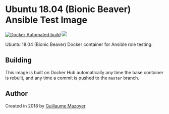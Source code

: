 # Ubuntu 18.04 (Bionic Beaver) Ansible Test Image

[![Docker Automated build](https://img.shields.io/docker/automated/gmazoyer/ansible-docker-ubuntu1804.svg?maxAge=2592000)](https://hub.docker.com/r/gmazoyer/ansible-docker-ubuntu1804/)
[![](https://images.microbadger.com/badges/image/gmazoyer/ansible-docker-ubuntu1804.svg)](https://microbadger.com/images/gmazoyer/ansible-docker-ubuntu1804 "Get your own image badge on microbadger.com")

Ubuntu 18.04 (Bionic Beaver) Docker container for Ansible role testing.

## Building

This image is built on Docker Hub automatically any time the base container
is rebuilt, and any time a commit is pushed to the `master` branch.

## Author

Created in 2018 by [Guillaume Mazoyer](https://respawner.fr).
